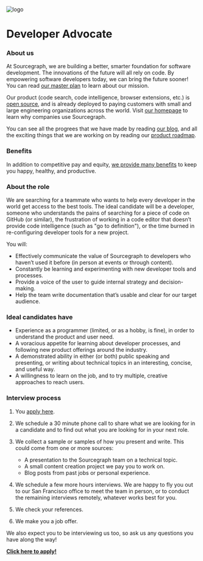 ![logo](https://sourcegraph.com/.assets/img/sourcegraph-light-head-logo.svg)

# Developer Advocate

### About us

At Sourcegraph, we are building a better, smarter foundation for software development. The innovations of the future will all rely on code. By empowering software developers today, we can bring the future sooner! You can read [our master plan](https://sourcegraph.com/plan) to learn about our mission.

Our product (code search, code intelligence, browser extensions, etc.) is [open source](https://about.sourcegraph.com/blog/sourcegraph-is-now-open-source), and is already deployed to paying customers with small and large engineering organizations across the world. Visit [our homepage](https://sourcegraph.com/start) to learn why companies use Sourcegraph.

You can see all the progrees that we have made by reading [our blog](https://about.sourcegraph.com/blog/), and all the exciting things that we are working on by reading our [product roadmap](https://docs.sourcegraph.com/dev/roadmap).

### Benefits

In addition to competitive pay and equity, [we provide many benefits](https://github.com/sourcegraph/careers#benefits) to keep you happy, healthy, and productive.

### About the role

We are searching for a teammate who wants to help every developer in the world get access to the best tools. The ideal candidate will be a developer, someone who understands the pains of searching for a piece of code on GitHub (or similar), the frustration of working in a code editor that doesn’t provide code intelligence (such as "go to definition"), or the time burned in re-configuring developer tools for a new project.

You will:

- Effectively communicate the value of Sourcegraph to developers who haven’t used it before (in person at events or through content).
- Constantly be learning and experimenting with new developer tools and processes.
- Provide a voice of the user to guide internal strategy and decision-making.
- Help the team write documentation that’s usable and clear for our target audience.

### Ideal candidates have

- Experience as a programmer (limited, or as a hobby, is fine), in order to understand the product and user need.
- A voracious appetite for learning about developer processes, and following new product offerings around the industry.
- A demonstrated ability in either (or both) public speaking and presenting, or writing about technical topics in an interesting, concise, and useful way.
- A willingness to learn on the job, and to try multiple, creative approaches to reach users.

### Interview process

1.  You [apply here](https://hire.withgoogle.com/public/jobs/sourcegraphcom/view/P_AAAAAADAAC5MQNTwVOcGlT).
2.  We schedule a 30 minute phone call to share what we are looking for in a candidate and to find out what you are looking for in your next role.
3.  We collect a sample or samples of how you present and write. This could come from one or more sources:

    - A presentation to the Sourcegraph team on a technical topic.
    - A small content creation project we pay you to work on.
    - Blog posts from past jobs or personal experience.

4.  We schedule a few more hours interviews. We are happy to fly you out to our San Francisco office to meet the team in person, or to conduct the remaining interviews remotely, whatever works best for you.
5.  We check your references.
6.  We make you a job offer.

We also expect you to be interviewing us too, so ask us any questions you have along the way!

**[Click here to apply!](https://hire.withgoogle.com/public/jobs/sourcegraphcom/view/P_AAAAAADAAC5MQNTwVOcGlT)**
